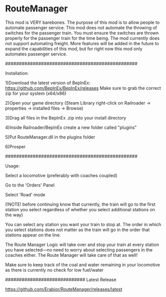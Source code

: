 # RouteManager
This mod is VERY barebones. The purpose of this mod is to allow people to automate passenger service. This mod does not automate the throwing of switches for the passenger train. You must ensure the switches are thrown properly for the passenger train for the time being. The mod currently does not support automating freight.  More features will be added in the future to expand the capabilities of this mod, but for right now this mod only automates passenger service.

################################################

Installation:

1)Download the latest version of BepInEx: https://github.com/BepInEx/BepInEx/releases Make sure to grab the correct zip for your system (x64/x86)

2)Open your game directory (Steam Library right-click on Railroader -> properties -> installed files -> Browse)

3)Drag all files in the BepInEx .zip into your install directory

4)Inside Railroader/BepInEx create a new folder called "plugins"

5)Put RouteManager.dll in the plugins folder

6)Prosper

################################################

Usage:

Select a locomotive (preferably with coaches coupled)

Go to the 'Orders' Panel

Select 'Road' mode

(!NOTE! before continuing know that currently, the train will go to the first station you select regardless of whether you select additional stations on the way)

You can select any station you want your train to stop at. The order in which you select stations does not matter as the train will go in the order that stations appear on the line.

The Route Manager Logic will take over and stop your train at every station you have selected—no need to worry about selecting passengers in the coaches either. The Route Manager will take care of that as well!

Make sure to keep track of the coal and water remaining in your locomotive as there is currently no check for low fuel/water



#############################
Latest Release


https://github.com/Erabior/RouteManager/releases/latest
